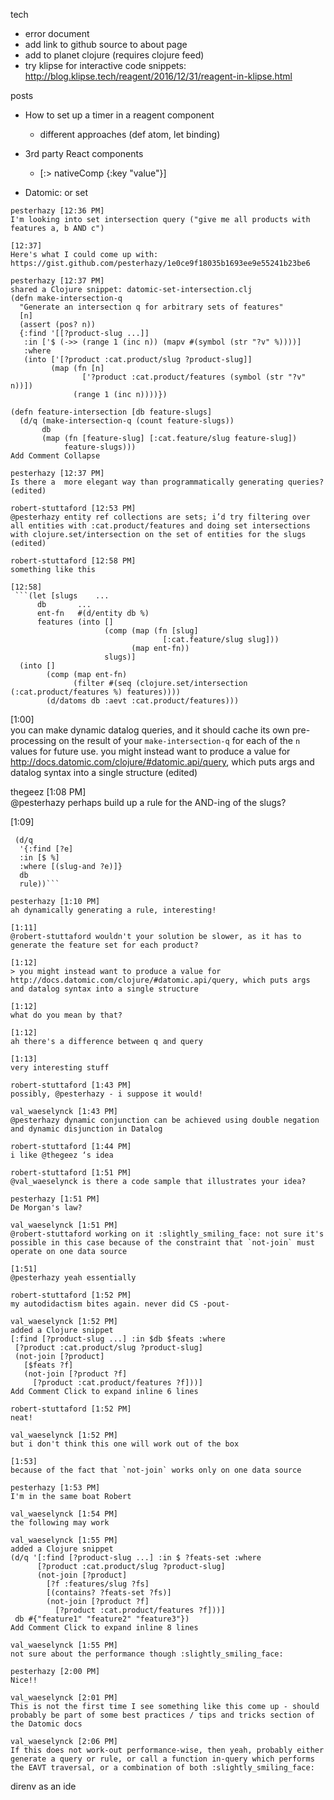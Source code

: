 tech

- error document
- add link to github source to about page
- add to planet clojure (requires clojure feed)
- try klipse for interactive code snippets: http://blog.klipse.tech/reagent/2016/12/31/reagent-in-klipse.html

posts

- How to set up a timer in a reagent component
  - different approaches (def atom, let binding)

- 3rd party React components
  - [:> nativeComp {:key "value"}]

- Datomic: or set
```
pesterhazy [12:36 PM]  
I'm looking into set intersection query ("give me all products with features a, b AND c")

[12:37]  
Here's what I could come up with: https://gist.github.com/pesterhazy/1e0ce9f18035b1693ee9e55241b23be6

pesterhazy [12:37 PM]  
shared a Clojure snippet: datomic-set-intersection.clj 
(defn make-intersection-q
  "Generate an intersection q for arbitrary sets of features"
  [n]
  (assert (pos? n))
  {:find '[[?product-slug ...]]
   :in ['$ (->> (range 1 (inc n)) (mapv #(symbol (str "?v" %))))]
   :where
   (into ['[?product :cat.product/slug ?product-slug]]
         (map (fn [n]
                ['?product :cat.product/features (symbol (str "?v" n))])
              (range 1 (inc n))))})
​
(defn feature-intersection [db feature-slugs]
  (d/q (make-intersection-q (count feature-slugs))
       db
       (map (fn [feature-slug] [:cat.feature/slug feature-slug])
            feature-slugs)))
Add Comment Collapse

pesterhazy [12:37 PM]  
Is there a  more elegant way than programmatically generating queries? (edited)

robert-stuttaford [12:53 PM]  
@pesterhazy entity ref collections are sets; i’d try filtering over all entities with :cat.product/features and doing set intersections with clojure.set/intersection on the set of entities for the slugs (edited)

robert-stuttaford [12:58 PM]  
something like this

[12:58]  
 ```(let [slugs    ...
      db       ...
      ent-fn   #(d/entity db %)
      features (into []
                     (comp (map (fn [slug]
                                  [:cat.feature/slug slug]))
                           (map ent-fn))
                     slugs)]
  (into []
        (comp (map ent-fn)
              (filter #(seq (clojure.set/intersection (:cat.product/features %) features))))
        (d/datoms db :aevt :cat.product/features)))
```

[1:00]  
you can make dynamic datalog queries, and it should cache its own pre-processing on the result of your `make-intersection-q` for each of the `n` values for future use. you might instead want to produce a value for http://docs.datomic.com/clojure/#datomic.api/query, which puts args and datalog syntax into a single structure (edited)

thegeez [1:08 PM]  
@pesterhazy perhaps build up a rule for the AND-ing of the slugs?

[1:09]  
 ```(let [rule [(into '[(slug-and [?e])] (map #(vector '?e :cat.feature/slug %) feature-slugs))]]
  (d/q
   '{:find [?e]
   :in [$ %]
   :where [(slug-and ?e)]}
   db
   rule))```

pesterhazy [1:10 PM]  
ah dynamically generating a rule, interesting!

[1:11]  
@robert-stuttaford wouldn't your solution be slower, as it has to generate the feature set for each product?

[1:12]  
> you might instead want to produce a value for http://docs.datomic.com/clojure/#datomic.api/query, which puts args and datalog syntax into a single structure

[1:12]  
what do you mean by that?

[1:12]  
ah there's a difference between q and query

[1:13]  
very interesting stuff

robert-stuttaford [1:43 PM]  
possibly, @pesterhazy - i suppose it would!

val_waeselynck [1:43 PM]  
@pesterhazy dynamic conjunction can be achieved using double negation and dynamic disjunction in Datalog

robert-stuttaford [1:44 PM]  
i like @thegeez ‘s idea

robert-stuttaford [1:51 PM]  
@val_waeselynck is there a code sample that illustrates your idea?

pesterhazy [1:51 PM]  
De Morgan's law?

val_waeselynck [1:51 PM]  
@robert-stuttaford working on it :slightly_smiling_face: not sure it's possible in this case because of the constraint that `not-join` must operate on one data source

[1:51]  
@pesterhazy yeah essentially

robert-stuttaford [1:52 PM]  
my autodidactism bites again. never did CS -pout-

val_waeselynck [1:52 PM]  
added a Clojure snippet 
[:find [?product-slug ...] :in $db $feats :where
  [?product :cat.product/slug ?product-slug]
  (not-join [?product]
    [$feats ?f]
    (not-join [?product ?f]
      [?product :cat.product/features ?f]))]
Add Comment Click to expand inline 6 lines

robert-stuttaford [1:52 PM]  
neat!

val_waeselynck [1:52 PM]  
but i don't think this one will work out of the box

[1:53]  
because of the fact that `not-join` works only on one data source

pesterhazy [1:53 PM]  
I'm in the same boat Robert

val_waeselynck [1:54 PM]  
the following may work

val_waeselynck [1:55 PM]  
added a Clojure snippet 
(d/q '[:find [?product-slug ...] :in $ ?feats-set :where
       [?product :cat.product/slug ?product-slug]
       (not-join [?product]
         [?f :features/slug ?fs]
         [(contains? ?feats-set ?fs)]
         (not-join [?product ?f]
           [?product :cat.product/features ?f]))]
  db #{"feature1" "feature2" "feature3"})
Add Comment Click to expand inline 8 lines

val_waeselynck [1:55 PM]  
not sure about the performance though :slightly_smiling_face:

pesterhazy [2:00 PM]  
Nice!!

val_waeselynck [2:01 PM]  
This is not the first time I see something like this come up - should probably be part of some best practices / tips and tricks section of the Datomic docs

val_waeselynck [2:06 PM]  
If this does not work-out performance-wise, then yeah, probably either generate a query or rule, or call a function in-query which performs the EAVT traversal, or a combination of both :slightly_smiling_face:
```

direnv as an ide
